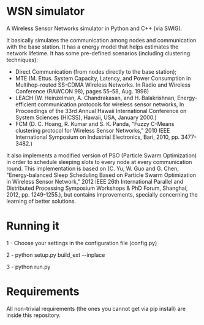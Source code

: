# WSN simulator
A Wireless Sensor Networks simulator in Python and C++ (via SWIG).

It basically simulates the communication among nodes and communication with the base station. It has a energy model that helps estimates the network lifetime. It has some pre-defined scenarios (including clustering techniques):
- Direct Communication (from nodes directly to the base station);
- MTE (M. Ettus. System Capacity, Latency, and Power Consumption in Multihop-routed SS-CDMA Wireless Networks. In Radio and Wireless Conference (RAWCON 98), pages 55–58, Aug. 1998)
- LEACH (W. Heinzelman, A. Chandrakasan, and H. Balakrishnan, Energy-efficient communication protocols for wireless sensor networks, In Proceedings of the 33rd Annual Hawaii International Conference on System Sciences (HICSS), Hawaii, USA, January 2000.)
- FCM (D. C. Hoang, R. Kumar and S. K. Panda, "Fuzzy C-Means clustering protocol for Wireless Sensor Networks," 2010 IEEE International Symposium on Industrial Electronics, Bari, 2010, pp. 3477-3482.)

It also implements a modified version of PSO (Particle Swarm Optimization) in order to schedule sleeping slots to every node at every communication round. This implementation is based on (C. Yu, W. Guo and G. Chen, "Energy-balanced Sleep Scheduling Based on Particle Swarm Optimization in Wireless Sensor Network," 2012 IEEE 26th International Parallel and Distributed Processing Symposium Workshops & PhD Forum, Shanghai, 2012, pp. 1249-1255.), but contains improvements, specially concerning the learning of better solutions.

# Running it
1 - Choose your settings in the configuration file (config.py)

2 - python setup.py build_ext --inplace

3 - python run.py

# Requirements
All non-trivial requirements (the ones you cannot get via pip install) are inside this repository.
